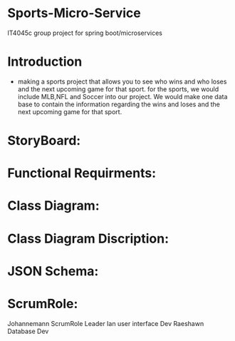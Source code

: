 # Sports-Micro-Service
IT4045c group project for spring boot/microservices

# Introduction
* making a sports project that allows you to see who wins and who loses and the next upcoming game for that sport. for the sports, we would include MLB,NFL and Soccer into our project. We would make one data base to contain the information regarding the wins and loses and the next upcoming game for that sport.





# StoryBoard:



# Functional Requirments:









# Class Diagram:













# Class Diagram Discription:










# JSON Schema:











#   ScrumRole:
Johannemann ScrumRole Leader
Ian user interface Dev
Raeshawn Database Dev 
